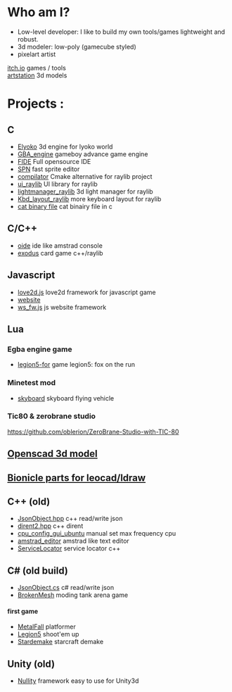 # Who am I?
- Low-level developer: I like to build my own tools/games lightweight and robust.
- 3d modeler: low-poly (gamecube styled)
- pixelart artist

[itch.io](https://oblerion.itch.io/) games / tools<br>
[artstation](https://www.artstation.com/oblerion) 3d models

# Projects :
## C
- [Elyoko](https://github.com/oblerion/elyoko) 3d engine for lyoko world
- [GBA_engine](https://oblerion.itch.io/gba-engine) gameboy advance game engine
- [FIDE](https://github.com/oblerion/FIDE) Full opensource IDE<br>
- [SPN](https://oblerion.itch.io/spnt) fast sprite editor<br>
- [compilator](https://github.com/oblerion/compilator) Cmake alternative for raylib project
- [ui_raylib](https://github.com/oblerion/ui_raylib) UI library for raylib
- [lightmanager_raylib](https://github.com/oblerion/lightmanager_raylib) 3d light manager for raylib 
- [Kbd_layout_raylib](https://github.com/oblerion/Kbd_layout_raylib) more keyboard layout for raylib
- [cat binary file](https://gist.github.com/oblerion/55a0673941243bcab6e9d82312bf8bde) cat binairy file in c

## C/C++
- [oide](https://github.com/oblerion/oide-c) ide like amstrad console
- [exodus](https://github.com/oblerion/Exodus) card game c++/raylib

## Javascript 
- [love2d.js](https://github.com/oblerion/love2d.js) love2d framework for javascript game
- [website](https://oblerion.github.io/website)
- [ws_fw.js](https://gist.github.com/oblerion/6740d8a4a25edc5c8fe9e3f3c44a607f) js website framework

## Lua
### Egba engine game
- [legion5-for](https://github.com/oblerion/legion5_for) game legion5: fox on the run
### Minetest mod
- [skyboard](https://github.com/oblerion/skyboard) skyboard flying vehicle
### Tic80 & zerobrane studio
https://github.com/oblerion/ZeroBrane-Studio-with-TIC-80
## [Openscad 3d model](https://github.com/oblerion/openscad_projects)

## [Bionicle parts for leocad/ldraw](https://github.com/oblerion/bionicle_part_leocad)
  
## C++ (old)
- [JsonObject.hpp](https://github.com/oblerion/JsonObject.hpp) c++ read/write json<br>
- [dirent2.hpp](https://github.com/oblerion/dirent2) c++ dirent<br>
- [cpu_config_gui_ubuntu](https://github.com/oblerion/cpu_config_gui_ubuntu) manual set max frequency cpu <br>
- [amstrad_editor](https://github.com/oblerion/amstrad_editor) amstrad like text editor
- [ServiceLocator](https://github.com/oblerion/ServiceLocator.hpp) service locator c++

## C# (old build)
- [JsonObject.cs](https://github.com/oblerion/JsonObject.cs) c# read/write json
- [BrokenMesh](https://oblerion.itch.io/broken-mesh) moding tank arena game
  
#### first game
- [MetalFall](https://oblerion.itch.io/metalfall) platformer
- [Legion5](https://oblerion.itch.io/legion5) shoot'em up
- [Stardemake](https://oblerion.itch.io/star-demake) starcraft demake

## Unity (old)
- [Nullity](https://github.com/oblerion/Nullity) framework easy to use for Unity3d



